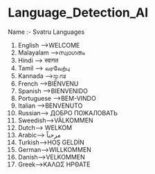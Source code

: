 # Language_Detection_AI
Name :- Svatru
Languages
1) English -->WELCOME
2) Malayalam -->സ്വാഗതം
3) Hindi --> स्वागत
4) Tamil --> வரவேற்பு
5) Kannada -->ಸ್ವಾಗತ
6) French -->BIENVENU
7) Spanish -->BIENVENIDO
8) Portuguese -->BEM-VINDO
9) Italian -->BENVENUTO
10) Russian--> ДОБРО ПОЖАЛОВАТЬ
11) Sweedish-->VÄLKOMMEN
12) Dutch--> WELKOM
13) Arabic--> مرحباً
14) Turkish-->HOŞ GELDİN
15) German-->WILLKOMMEN
16) Danish-->VELKOMMEN
17) Greek-->ΚΑΛΩΣ ΗΡΘΑΤΕ
 
